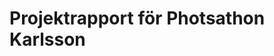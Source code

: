 # Projektrapport för Photsathon Karlsson
<!-- 
Inlämningsuppgift - Foodtruck: Yum yum gim me sum | FED24
GitHub : https://github.com/KoiOriginal/Foodtruck
Web : https://koioriginal.github.io/Foodtruck/
-->


<!-- 

05/12 : Starta projektet och se hur webben ser ut.
05/12 : Börja organisera hur min webb ser ut, hantera filer och mappar.
06/12 : Arbetar med HTML och CSS.
07/12 : Arbetar med HTML och CSS.
08/12 : Starta JavaScript med meny.
09/12 : Arbetar med meny, hämta apiKey.
10/12 : Arbetar med meny, hämta tenantId. 
11/12 : Code review med lärare, måste jag fixa :
            - CSS Responsive Design 360px.
            - menuData (kan inte hämta menyinformation från API.)
            - CSS ta bort . från alla menyer.
            - Tenant ID (kan hämta bara 1 gång)
            - Funktionen för att visa en meny (funktionen renderMenu(menuData)) fungerar inte. Så jag måste skriva "renderMenu(menuData.items);" för att visa hela menyn jag får från API på min skärm.
        Från den här code review tror jag att jag måste fokusera mer på funktioner, nyckelord/reserverade ord 
        och små detaljer som variabelplacering eller några små bokstäver (det finns många misstag härifrån).
12/12 : Code review med klasskamrat :
            - Jag har fått idén om hur jag kan fixa min meny i HTML.
            - Jag borde fixa min menytext. 
13/12 : Arbetar med meny.
14/12 : Arbetar med meny.
15/12 : Arbetar med meny.
16/12 : Arbetar med varukorg.
17/12 : Code review med klasskamrat :
            - Sida 1: meny (Wonton info: ingredienser, Dip & dryck: inga detaljer. (samma som ex.))
            - Sida 1: byt ut kundvagn från .png till .svg + funktion.
            - Fick hjälp och idéer om hur jag kan fixa min webb.
        Från den här code review tycker jag att det är en riktigt bra idé att ha både kodgranskning med lärare och klasskompis. Jag fick mycket hjälp och många idéer om detta.
18/12 : Arbetar med varukorg.
19/12 : Code review med lärare, måste jag fixa :
            - Änvänder jag .then för att mina kod fungera inte ( så har jag fixat till await).
            - Funktion för att dölja sidor.
            - Ingen "alert".
            - Fel URL på menysidan.
            - Sida 2 när samma meny läggs till, delas den i 2 menyer.
            - Kan inte använda exempel-ID (måste begära API).
        Från den här code review jag måste studera mer för att förstå kod, funktioner och hur webben fungerar. 
20/12 : Arbetar med sida 3.
21/12 : Arbetar med siad 4.
22/12 : Testa och kolla på webben igen för att hitta problemen och se hur det fungerar.

-->

